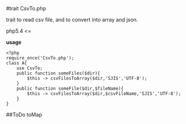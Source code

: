 #trait CsvTo.php

trait to read csv file, and to convert into array and json.

php5.4 <=

**usage**
     
    <?php  
    require_once('CsvTo.php');  
    class A{  
        use CsvTo;  
        public function someFiles($dir){  
            $this -> csvFilesToArray($dir,'SJIS','UTF-8');  
        }  
        public function someFile($dir,$fileName){  
            $this -> csvFilesToArray($dir,$csvFileName,'SJIS','UTF-8');  
        }  
    }  
     

##ToDo
toMap
